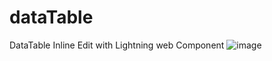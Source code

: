 # dataTable

DataTable Inline Edit with Lightning web Component
![image](https://github.com/yaj2n/dataTable/assets/54498996/1b089e2f-5059-4950-afe3-fb746b3d0fc9)
